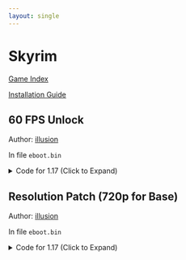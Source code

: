 ```yaml
---
layout: single
---
```


# Skyrim

[Game Index](/patch/#ps4)

[Installation Guide](https://illusion0001.github.io/install-instructions/)

## 60 FPS Unlock

Author: [illusion](https://twitter.com/illusion0002)

In file `eboot.bin`

<details>
<summary>Code for 1.17 (Click to Expand)</summary>

{% highlight yml %}
- game: "Skyrim"
  app_ver: "01.17"
  patch_ver: "1.0"
  name: "60 FPS Unlock"
  author: "illusion"
  note:
  arch: generic_orbis
  enabled: False # Todo: move this to a separate file
  patch_list:
        - [ bytes, 0xFA7A55, "01 00 00 00" ]
{% endhighlight %}

</details>

## Resolution Patch (720p for Base)

Author: [illusion](https://twitter.com/illusion0002)

In file `eboot.bin`

<details>
<summary>Code for 1.17 (Click to Expand)</summary>

{% highlight yml %}
- game: "Skyrim"
  app_ver: "01.17"
  patch_ver: "1.0"
  name: "Resolution Patch (720p for Base)"
  author: "illusion"
  note:
  arch: generic_orbis
  enabled: False # Todo: move this to a separate file
  patch_list:
        # Base
        # 1920x1080 -> 1280x720
        - [ bytes, 0x126D5AB, "00 05 00 00 D0 02 00 00" ]
        # Neo // untested!
        # 3840x2160
        # 0x6A6A78
        # 0x6A6A82
        # 3520x1980
        # 0x6A6A7D
        # 0x6A6A8B
{% endhighlight %}

</details>
